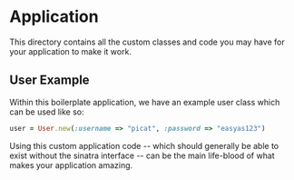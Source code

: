 # Application

This directory contains all the custom classes and code you may have for your application to make it work. 

## User Example

Within this boilerplate application, we have an example user class which can be used like so:

```ruby
user = User.new(:username => "picat", :password => "easyas123")
```

Using this custom application code -- which should generally be able to exist without the sinatra interface -- can be the main life-blood of what makes your application amazing.
